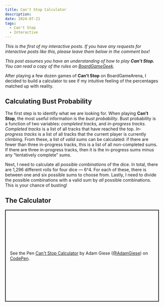 ```yaml
---
title: Can't Stop Calculator
description: 
date: 2024-07-21
tags:
  - Can't Stop
  - Interactive
---
```


*This is the first of my interactive posts. If you have any requests for interactive posts like this, please leave them below in the comment box!*

*This post assumes you have an understanding of how to play **Can’t Stop.** You can read a copy of the rules on [BoardGameGeek](https://boardgamegeek.com/boardgame/41/cant-stop).*

After playing a few dozen games of **Can’t Stop** on BoardGameArena, I decided to build a calculator to see if my intuitive feeling of the percentages matched up with reality. 

## Calculating Bust Probability

The first step is to identify what we are looking for. When playing **Can’t Stop**, the most useful information is the *bust probability*. Bust probability is a function of two variables: *completed tracks,* and *in-progress tracks*. *Completed tracks* is a list of all tracks that have reached the top. *In-progress tracks* is a list of all tracks that the current player is currently climbing. From these, a list of *valid sums* can be calculated: if there are fewer than three in-progress tracks, this is a list of all non-completed sums. If there are three in-progress tracks, then it is the in-progress sums minus any “tentatively complete” sums. 

Next, I need to calculate all *possible combinations* of the dice. In total, there are 1,296 different rolls for four dice — 6^4. For each of these, there is between one and six possible sums to choose from. Lastly, I need to divide the possible combinations with a valid sum by *all* possible combinations. This is your chance of busting!

## The Calculator

<p class="codepen" data-height="550" data-default-tab="result" data-slug-hash="gOEqKRw" data-pen-title="Can't Stop Calculator" data-user="AdamGiese" style="height: 300px; box-sizing: border-box; display: flex; align-items: center; justify-content: center; border: 2px solid; margin: 1em 0; padding: 1em;">
  <span>See the Pen <a href="https://codepen.io/AdamGiese/pen/gOEqKRw">
  Can't Stop Calculator</a> by Adam Giese (<a href="https://codepen.io/AdamGiese">@AdamGiese</a>)
  on <a href="https://codepen.io">CodePen</a>.</span>
</p>
<script async src="https://cpwebassets.codepen.io/assets/embed/ei.js"></script>